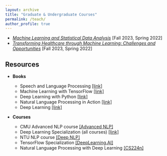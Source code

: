```yaml
---
layout: archive
title: "Graduate & Undergraduate Courses"
permalink: /teach/
author_profile: true
---
```


* <a href="https://dartmouth.smartcatalogiq.com/current/orc/departments-programs-undergraduate/computer-science/cosc-computer-science-undergraduate/cosc-74/"> *Machine Learning and Statistical Data Analysis*</a> [Fall 2023, Spring 2022]
* <a href="https://dartmouth.smartcatalogiq.com/current/orc/departments-programs-undergraduate/computer-science/cosc-computer-science-undergraduate/cosc-89-28/"> *Transforming Healthcare through Machine Learning: Challenges and Opportunities*</a> [Fall 2023, Spring 2022]

## <font> Resources </font>   

* **Books**
   * Speech and Language Processing [[link]](https://web.stanford.edu/~jurafsky/slp3/)
   * Machine Learning with TensorFlow [[link]](https://www.manning.com/books/machine-learning-with-tensorflow-second-edition)
   * Deep Learning with Python [[link]](https://www.manning.com/books/deep-learning-with-python)
   * Natural Language Processing in Action [[link]](https://www.manning.com/books/natural-language-processing-in-action)
   * Deep Learning [[link]](https://www.deeplearningbook.org/)

* **Courses**
   * CMU Advanced NLP course [[Advanced NLP]](http://www.phontron.com/class/anlp2021/index.html)   
   * Deep Learning Specialization (all courses) [[link]](https://www.coursera.org/specializations/deep-learning)
   * NTU NLP course [[Deep NLP]](https://ntunlpsg.github.io/ce7455_deep-nlp-20/)
   * TensorFlow Specialization [[DeepLearning.AI]](https://www.coursera.org/professional-certificates/tensorflow-in-practice)
   * Natural Language Processing with Deep Learning [[CS224n]](http://web.stanford.edu/class/cs224n/)
